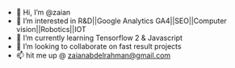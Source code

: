 - 👋 Hi, I’m @zaian
- 👀 I’m interested in R&D||Google Analytics GA4||SEO||Computer vision||Robotics||IOT
- 🌱 I’m currently learning Tensorflow 2 & Javascript 
- 💞️ I’m looking to collaborate on fast result projects 
- 📫 hit me up @ zaianabdelrahman@gmail.com

